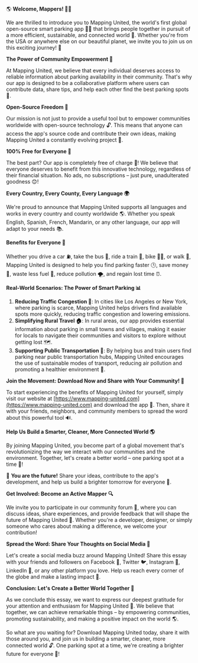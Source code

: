 🌎 **Welcome, Mappers! 🙋‍♀️**

We are thrilled to introduce you to Mapping United, the world's first global open-source smart parking app 🚗📍 that brings people together in pursuit of a more efficient, sustainable, and connected world 🌟. Whether you're from the USA or anywhere else on our beautiful planet, we invite you to join us on this exciting journey! 💨

**The Power of Community Empowerment 👫**

At Mapping United, we believe that every individual deserves access to reliable information about parking availability in their community. That's why our app is designed to be a collaborative platform where users can contribute data, share tips, and help each other find the best parking spots 🤝.

**Open-Source Freedom 🚀**

Our mission is not just to provide a useful tool but to empower communities worldwide with open-source technology 🔓. This means that anyone can access the app's source code and contribute their own ideas, making Mapping United a constantly evolving project 🌱.

**100% Free for Everyone 🎁**

The best part? Our app is completely free of charge 💸! We believe that everyone deserves to benefit from this innovative technology, regardless of their financial situation. No ads, no subscriptions – just pure, unadulterated goodness 😊!

**Every Country, Every County, Every Language 🌍**

We're proud to announce that Mapping United supports all languages and works in every country and county worldwide 🌎. Whether you speak English, Spanish, French, Mandarin, or any other language, our app will adapt to your needs 📚.

**Benefits for Everyone 🤝**

Whether you drive a car ⛽️, take the bus 🚌, ride a train 🚂, bike 🚴‍♀️, or walk 👣, Mapping United is designed to help you find parking faster 🕒, save money 💸, waste less fuel 🌿, reduce pollution 🌪️, and regain lost time ⏰.

**Real-World Scenarios: The Power of Smart Parking 📊**

1. **Reducing Traffic Congestion 🚗**: In cities like Los Angeles or New York, where parking is scarce, Mapping United helps drivers find available spots more quickly, reducing traffic congestion and lowering emissions.
2. **Simplifying Rural Travel 🏠**: In rural areas, our app provides essential information about parking in small towns and villages, making it easier for locals to navigate their communities and visitors to explore without getting lost 🗺️.
3. **Supporting Public Transportation 🚌**: By helping bus and train users find parking near public transportation hubs, Mapping United encourages the use of sustainable modes of transport, reducing air pollution and promoting a healthier environment 🌿.

**Join the Movement: Download Now and Share with Your Community! 💬**

To start experiencing the benefits of Mapping United for yourself, simply visit our website at [https://www.mapping-united.com](https://www.mapping-united.com) and download the app 📲. Then, share it with your friends, neighbors, and community members to spread the word about this powerful tool 🔊.

**Help Us Build a Smarter, Cleaner, More Connected World 🌎**

By joining Mapping United, you become part of a global movement that's revolutionizing the way we interact with our communities and the environment. Together, let's create a better world – one parking spot at a time 🚀!

💪 **You are the future!** Share your ideas, contribute to the app's development, and help us build a brighter tomorrow for everyone 🌟.

**Get Involved: Become an Active Mapper 🔍**

We invite you to participate in our community forum 🤝, where you can discuss ideas, share experiences, and provide feedback that will shape the future of Mapping United 🔮. Whether you're a developer, designer, or simply someone who cares about making a difference, we welcome your contribution!

**Spread the Word: Share Your Thoughts on Social Media 📱**

Let's create a social media buzz around Mapping United! Share this essay with your friends and followers on Facebook 🤩, Twitter 🐦, Instagram 📸, LinkedIn 👥, or any other platform you love. Help us reach every corner of the globe and make a lasting impact 💪.

**Conclusion: Let's Create a Better World Together 🌈**

As we conclude this essay, we want to express our deepest gratitude for your attention and enthusiasm for Mapping United 🔹. We believe that together, we can achieve remarkable things – by empowering communities, promoting sustainability, and making a positive impact on the world 🌎.

So what are you waiting for? Download Mapping United today, share it with those around you, and join us in building a smarter, cleaner, more connected world 🔓. One parking spot at a time, we're creating a brighter future for everyone 🌟!